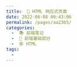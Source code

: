 ```yaml
---
title:  🧀 HTML 响应式页面
date: 2022-06-08 00:43:06
permalink: /pages/aa23b5/
categories:
  -  📚 前端笔记
  -  🚶 前端基础部分
  -  🕸 HTML
tags:
  - 
---
```


